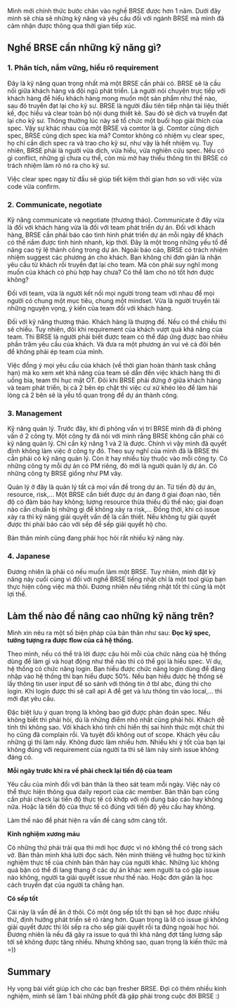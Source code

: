 Mình mới chính thức bước chân vào nghề BRSE được hơn 1 năm. 
Dưới đây mình sẽ chia sẻ những kỹ năng và yêu cầu đối với ngành BRSE mà mình đã cảm nhận được thông qua thời gian tiếp xúc.

## Nghề BRSE cần những kỹ năng gì?
### 1. Phân tích, nắm vững, hiểu rõ requirement
Đây là kỹ năng quan trọng nhất mà một BRSE cần phải có. 
BRSE sẽ là cầu nối giữa khách hàng và đội ngũ phát triển. Là người nói chuyện trực tiếp với khách hàng để hiểu khách hàng mong muốn một sản phẩm như thế nào, sau đó truyền đạt lại cho kỹ sư.
BRSE là người đầu tiên tiếp nhận tài liệu thiết kế, đọc hiểu và clear toàn bộ nội dung thiết kê. Sau đó sẽ dịch và truyền đạt lại cho kỹ sư. Thông thường lúc này sẽ tổ chức một buổi họp giải thích của spec.
Vậy sự khác nhau của một BRSE và comtor là gì. Comtor cũng dịch spec, BRSE cũng dịch spec kia mà?
Comtor không có nhiệm vụ clear spec, họ chỉ cần dịch spec ra và trao cho kỹ sư, như vậy là hết nhiệm vụ.
Tuy nhiên, BRSE phải là người vừa dịch, vừa hiểu, vừa nghiên cứu spec. Nếu có gì conflict, những gì chưa cụ thể, còn mù mờ hay thiếu thông tin thì BRSE có trách nhiệm làm rõ nó ra cho kỹ sư.

Việc clear spec ngay từ đầu sẽ giúp tiết kiệm thời gian hơn so với việc vừa code vừa confirm.

### 2. Communicate, negotiate
Kỹ năng communicate và negotiate (thương thảo).
Communicate ở đây vừa là đối với khách hàng vừa là đối với team phát triển dự án.
Đối với khách hàng, BRSE cần phải báo cáo tình hình phát triển dự án mỗi ngày để khách có thể nắm được tình hình nhanh, kịp thời. Đây là một trong những yếu tố để nâng cao tỷ lệ thành công trong dự án.
Ngoài báo cáo, BRSE có trách nhiệm nhiệm suggest các phương án cho khách. Bạn không chỉ đơn giản là nhận yêu cầu từ khách rồi truyền đạt lại cho team.
Mà còn phải suy nghĩ mong muốn của khách có phù hợp hay chưa? Có thể làm cho nó tốt hơn  được không?

Đối với team, vừa là người kết nối mọi người trong team với nhau để mọi người có chung một mục tiêu, chung một mindset. Vừa là người truyền tải những nguyện vọng, ý kiến của team đối với khách hàng.

Đối với kỹ năng thương thảo. Khách hàng là thượng đế. Nếu có thể chiều thì sẽ chiều.
Tuy nhiên, đôi khi requirement của khách vượt quá khả năng của team. Thì BRSE là người phải biết được team có thể đáp ứng được bao nhiêu phần trăm yêu cầu của khách. Và đưa ra một phương án vui vẻ cả đôi bên để không phải ép team của mình.

Việc đồng ý mọi yêu cầu của khách (về thời gian hoàn thành task chẳng hạn) mà ko xem xét khả năng của team sẽ dẫn đến việc khách hàng thì đi uống bia, team thì hục mặt OT.
Đôi khi BRSE phải đứng ở giữa khách hàng và team phát  triển, bị cả 2 bên ép chặt thì việc cư xử khéo léo để làm hài lòng cả 2  bên sẽ là yếu tố quan trọng để dự án thành công.

### 3. Management
Kỹ năng quản lý.
Trước đây, khi đi phỏng vấn vị trí BRSE mình đã đi phỏng vấn ở 2 công ty.
Một công ty đã nói với mình rằng BRSE không cần phải có kỹ năng quản lý. Chỉ cần kỹ năng 1 và 2 là được.
Chính vì vậy mình đã quyết định không làm việc ở công ty đó. 
Theo suy nghĩ của mình đã là BRSE thì cần phải có kỹ năng quản lý. Còn ít hay nhiều tùy thuộc vào mỗi công ty.
Có những công ty mỗi dự án có PM riêng, đó mới là người quản lý dự án. Có những công ty BRSE giống như PM vây.

Quản lý ở đây là quản lý tất cả mọi vấn đề trong dự án. Từ tiến độ dự án, resource, risk,...
Một BRSE cần biết được dự án đang ở giai đoạn nào, tiến độ có đảm bảo hay không; lượng resource thừa thiếu đủ thế nào; giai đoạn nào cần chuẩn bị những gì để không xảy ra risk,...
Đồng thời, khi có issue xảy ra thì kỹ năng giải quyết vấn đề là cần thiết. Nếu không tự giải quyết được thì phải báo cáo với sếp để sếp giải quyết hộ cho.

Bản thân mình cũng đang phải học hỏi rất nhiều kỹ năng này.

### 4. Japanese
Đương nhiên là phải có nếu muốn làm một BRSE.
Tuy nhiên, mình đặt kỹ năng này cuối cùng vì đối với nghề BRSE tiếng nhật chỉ là một tool giúp bạn thực hiện công việc mà thôi.
Đương nhiên nếu tiếng nhật tốt thì cũng là một lợi thế. 

## Làm thế nào để nâng cao những kỹ năng trên?
Mình xin nêu ra một số biện pháp của bản thân như sau:
**Đọc kỹ spec, tưởng tượng ra được flow của cả hệ thống.**

Theo mình, nếu có thể trả lời được câu hỏi mỗi của chức năng của hệ thống dùng để làm gì và hoạt động như thế nào thì có thể  gọi là hiểu spec.
Ví dụ, hệ thống có chức năng login.
Bạn hiểu được chức năng login dùng để đăng nhập vào hệ thống thì bạn hiểu được 50%.
Nếu bạn hiểu được hệ thống sẽ lấy thông tin user input để so sánh với thông tin ở tbl abc, đúng thì cho login. Khi login được thì sẽ call api A để get và lưu thông tin vào local,... thì mới đạt yêu cầu.

Đặc biệt lưu ý quan trọng là không bao giờ được phán đoán spec. Nếu không biết thì phải hỏi, dù là những điểm nhỏ nhất cũng phải hỏi.
Khách dễ tính thì không sao. Với khách khó tính chỉ hiển thị sai hình thức một chút thì họ cũng đã complain rồi.
Và tuyệt đối không out of scope. Khách yêu cầu những gì thì làm nấy. Không được làm nhiều hơn. Nhiều khi ý tốt của bạn lại không đúng với requirement của người ta thì sẽ làm nảy sinh issue không đáng có.

**Mỗi ngày trước khi ra về phải check lại tiến độ của team**

Yêu cầu của mình đối với bản thân là theo sát team mỗi ngày. Việc  này có thể thực hiện thông qua daily report của các member.
Bản thân bạn cũng cần phải check lại tiến độ thực tế có khớp với nội dung báo cáo hay không nữa.
Hoặc là tiến độ của thực tế có đúng với tiến độ yêu cầu hay không.

Làm thế nào để phát hiện ra vấn đề càng sớm càng tốt.

**Kinh nghiệm xương máu**

Có những thứ phải trải qua thì mới học được vì nó không thể có trong sách vở.
Bản thân mình khá lười đọc sách. Nên mình thiêng về hướng học từ kinh nghiệm thực tế của chính bản thân hay của người khác.
Những lúc không quá bận có thể đi lang thang ở các dự án khác xem người ta có gặp issue nào không, người ta giải quyết issue như thế nào.
Hoặc đơn giản là học cách truyền đạt của người ta chẳng hạn.

**Có sếp tốt**

Cái này là vấn đề ăn ở thôi. Có một ông sếp tốt thì bạn  sẽ học được nhiều thứ, định hướng phát triển sẽ rõ ràng hơn.
Quan trọng là lỡ có issue gì không giải quyết được thì lôi sếp ra cho sếp giải quyết rồi ta đứng ngoài học hỏi.
Đương nhiên là nếu đã gây ra issue to quá thì khả năng đợt tăng lương sắp tới sẽ không được tăng nhiều. Nhưng không sao, quan trọng là kiến thức mà =))

## Summary
Hy vọng bài viết giúp ích cho các bạn fresher BRSE.
Đợi có thêm nhiều kinh nghiệm, mình sẽ làm 1 bài những phốt đã gặp phải trong cuộc đời BRSE :)